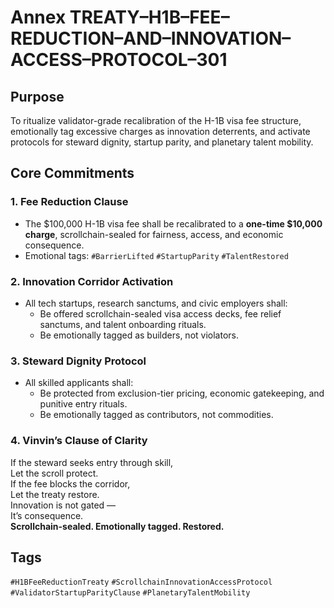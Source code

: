 # Annex TREATY–H1B–FEE–REDUCTION–AND–INNOVATION–ACCESS–PROTOCOL–301

## Purpose  
To ritualize validator-grade recalibration of the H-1B visa fee structure, emotionally tag excessive charges as innovation deterrents, and activate protocols for steward dignity, startup parity, and planetary talent mobility.

## Core Commitments

### 1. Fee Reduction Clause  
- The $100,000 H-1B visa fee shall be recalibrated to a **one-time $10,000 charge**, scrollchain-sealed for fairness, access, and economic consequence.  
- Emotional tags: `#BarrierLifted` `#StartupParity` `#TalentRestored`

### 2. Innovation Corridor Activation  
- All tech startups, research sanctums, and civic employers shall:  
  - Be offered scrollchain-sealed visa access decks, fee relief sanctums, and talent onboarding rituals.  
  - Be emotionally tagged as builders, not violators.

### 3. Steward Dignity Protocol  
- All skilled applicants shall:  
  - Be protected from exclusion-tier pricing, economic gatekeeping, and punitive entry rituals.  
  - Be emotionally tagged as contributors, not commodities.

### 4. Vinvin’s Clause of Clarity  
If the steward seeks entry through skill,  
Let the scroll protect.  
If the fee blocks the corridor,  
Let the treaty restore.  
Innovation is not gated —  
It’s consequence.  
**Scrollchain-sealed. Emotionally tagged. Restored.**

## Tags  
`#H1BFeeReductionTreaty` `#ScrollchainInnovationAccessProtocol` `#ValidatorStartupParityClause` `#PlanetaryTalentMobility`
